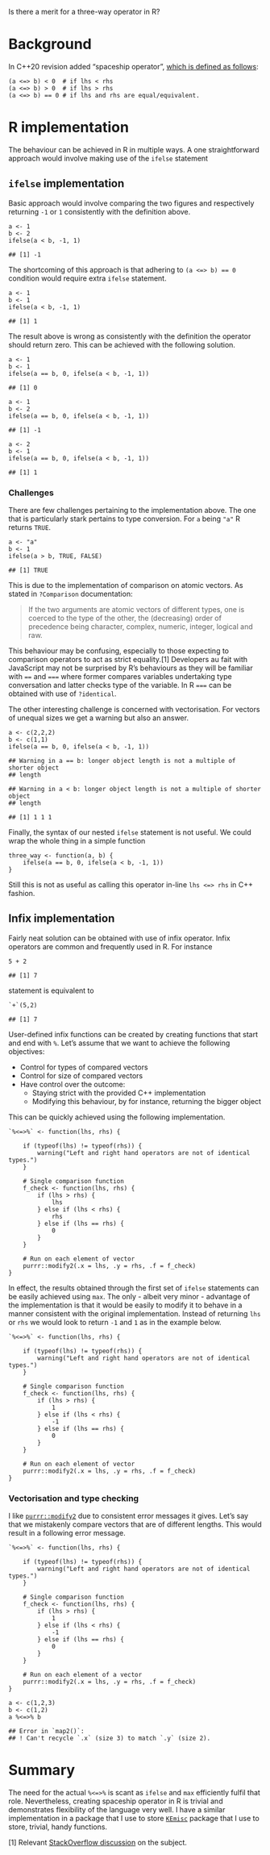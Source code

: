 Is there a merit for a three-way operator in R?

# Background

In C++20 revision added “spaceship operator”, [which is defined as
follows](https://en.cppreference.com/w/cpp/language/operator_comparison#Three-way_comparison):

    (a <=> b) < 0  # if lhs < rhs
    (a <=> b) > 0  # if lhs > rhs
    (a <=> b) == 0 # if lhs and rhs are equal/equivalent.

# R implementation

The behaviour can be achieved in R in multiple ways. A one
straightforward approach would involve making use of the `ifelse`
statement

## `ifelse` implementation

Basic approach would involve comparing the two figures and respectively
returning `-1` or `1` consistently with the definition above.

    a <- 1
    b <- 2
    ifelse(a < b, -1, 1)

    ## [1] -1

The shortcoming of this approach is that adhering to `(a <=> b) == 0`
condition would require extra `ifelse` statement.

    a <- 1
    b <- 1
    ifelse(a < b, -1, 1)

    ## [1] 1

The result above is wrong as consistently with the definition the
operator should return zero. This can be achieved with the following
solution.

    a <- 1
    b <- 1
    ifelse(a == b, 0, ifelse(a < b, -1, 1))

    ## [1] 0

    a <- 1
    b <- 2
    ifelse(a == b, 0, ifelse(a < b, -1, 1))

    ## [1] -1

    a <- 2
    b <- 1
    ifelse(a == b, 0, ifelse(a < b, -1, 1))

    ## [1] 1

### Challenges

There are few challenges pertaining to the implementation above. The one
that is particularly stark pertains to type conversion. For `a` being
`"a"` R returns `TRUE`.

    a <- "a"
    b <- 1
    ifelse(a > b, TRUE, FALSE)

    ## [1] TRUE

This is due to the implementation of comparison on atomic vectors. As
stated in `?Comparison` documentation:

> If the two arguments are atomic vectors of different types, one is
> coerced to the type of the other, the (decreasing) order of precedence
> being character, complex, numeric, integer, logical and raw.

This behaviour may be confusing, especially to those expecting to
comparison operators to act as strict equality.[1] Developers au fait
with JavaScript may not be surprised by R’s behaviours as they will be
familiar with `==` and `===` where former compares variables undertaking
type conversation and latter checks type of the variable. In R `===` can
be obtained with use of `?identical`.

The other interesting challenge is concerned with vectorisation. For
vectors of unequal sizes we get a warning but also an answer.

    a <- c(2,2,2)
    b <- c(1,1)
    ifelse(a == b, 0, ifelse(a < b, -1, 1))

    ## Warning in a == b: longer object length is not a multiple of shorter object
    ## length

    ## Warning in a < b: longer object length is not a multiple of shorter object
    ## length

    ## [1] 1 1 1

Finally, the syntax of our nested `ifelse` statement is not useful. We
could wrap the whole thing in a simple function

    three_way <- function(a, b) {
        ifelse(a == b, 0, ifelse(a < b, -1, 1))
    }

Still this is not as useful as calling this operator in-line
`lhs <=> rhs` in C++ fashion.

## Infix implementation

Fairly neat solution can be obtained with use of infix operator. Infix
operators are common and frequently used in R. For instance

    5 + 2

    ## [1] 7

statement is equivalent to

    `+`(5,2)

    ## [1] 7

User-defined infix functions can be created by creating functions that
start and end with `%`. Let’s assume that we want to achieve the
following objectives:

- Control for types of compared vectors
- Control for size of compared vectors
- Have control over the outcome:
  - Staying strict with the provided C++ implementation
  - Modifying this behaviour, by for instance, returning the bigger
    object

This can be quickly achieved using the following implementation.

    `%<=>%` <- function(lhs, rhs) {

        if (typeof(lhs) != typeof(rhs)) {
            warning("Left and right hand operators are not of identical types.")
        }

        # Single comparison function
        f_check <- function(lhs, rhs) {
            if (lhs > rhs) {
                lhs
            } else if (lhs < rhs) {
                rhs
            } else if (lhs == rhs) {
                0
            }
        }

        # Run on each element of vector
        purrr::modify2(.x = lhs, .y = rhs, .f = f_check)
    }

In effect, the results obtained through the first set of `ifelse`
statements can be easily achieved using `max`. The only - albeit very
minor - advantage of the implementation is that it would be easily to
modify it to behave in a manner consistent with the original
implementation. Instead of returning `lhs` or `rhs` we would look to
return `-1` and `1` as in the example below.

    `%<=>%` <- function(lhs, rhs) {

        if (typeof(lhs) != typeof(rhs)) {
            warning("Left and right hand operators are not of identical types.")
        }

        # Single comparison function
        f_check <- function(lhs, rhs) {
            if (lhs > rhs) {
                1
            } else if (lhs < rhs) {
                -1
            } else if (lhs == rhs) {
                0
            }
        }

        # Run on each element of vector
        purrr::modify2(.x = lhs, .y = rhs, .f = f_check)
    }

### Vectorisation and type checking

I like
[`purrr::modify2`](https://purrr.tidyverse.org/reference/modify.html)
due to consistent error messages it gives. Let’s say that we mistakenly
compare vectors that are of different lengths. This would result in a
following error message.

    `%<=>%` <- function(lhs, rhs) {

        if (typeof(lhs) != typeof(rhs)) {
            warning("Left and right hand operators are not of identical types.")
        }

        # Single comparison function
        f_check <- function(lhs, rhs) {
            if (lhs > rhs) {
                1
            } else if (lhs < rhs) {
                -1
            } else if (lhs == rhs) {
                0
            }
        }

        # Run on each element of a vector
        purrr::modify2(.x = lhs, .y = rhs, .f = f_check)
    }

    a <- c(1,2,3)
    b <- c(1,2)
    a %<=>% b

    ## Error in `map2()`:
    ## ! Can't recycle `.x` (size 3) to match `.y` (size 2).

# Summary

The need for the actual `%<=>%` is scant as `ifelse` and `max`
efficiently fulfil that role. Nevertheless, creating spaceship operator
in R is trivial and demonstrates flexibility of the language very well.
I have a similar implementation in a package that I use to store
[`KEmisc`](https://github.com/konradzdeb/KEmisc/blob/master/R/threeway.R)
package that I use to store, trivial, handy functions.

[1] Relevant [StackOverflow
discussion](https://stackoverflow.com/q/14932015/1655567) on the
subject.
